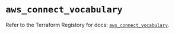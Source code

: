 # `aws_connect_vocabulary`

Refer to the Terraform Registory for docs: [`aws_connect_vocabulary`](https://registry.terraform.io/providers/hashicorp/aws/5.14.0/docs/resources/connect_vocabulary).
